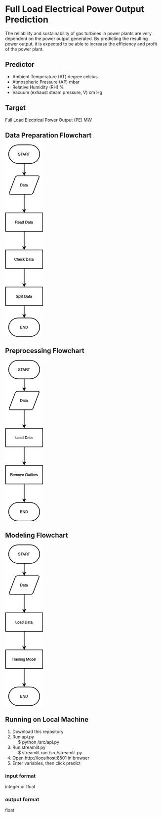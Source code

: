 # Full Load Electrical Power Output Prediction

The reliability and sustainability of gas turbines in power plants are very dependent on the power output generated. By predicting the resulting power output, it is expected to be able to increase the efficiency and profit of the power plant.

## Predictor
- Ambient Temperature (AT) degree celcius
- Atmospheric Pressure (AP) mbar
- Relative Humidity (RH) %
- Vacuum (exhaust steam pressure, V) cm Hg

## Target
Full Load Electrical Power Output (PE) MW

## Data Preparation Flowchart
![Alt text](/assets/data_prep.png "Data Preparation")

## Preprocessing Flowchart
![Alt text](/assets/preprocessing.png "Preprocessing")

## Modeling Flowchart
![Alt text](/assets/modeling.png "Modeling")

## Running on Local Machine
1. Download this repository
2. Run api.py
    <br /> &emsp; $ python /src/api.py
3. Run streamlit.py
    <br /> &emsp; $ streamlit run /src/streamlit.py
4. Open http://localhost:8501 in browser
5. Enter variables, then click predict

### input format
integer or float

### output format
float

